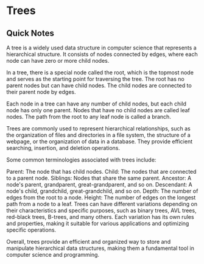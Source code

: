 # Trees
## Quick Notes

A tree is a widely used data structure in computer science that represents a hierarchical structure. It consists of nodes connected by edges, where each node can have zero or more child nodes.

In a tree, there is a special node called the root, which is the topmost node and serves as the starting point for traversing the tree. The root has no parent nodes but can have child nodes. The child nodes are connected to their parent node by edges.

Each node in a tree can have any number of child nodes, but each child node has only one parent. Nodes that have no child nodes are called leaf nodes. The path from the root to any leaf node is called a branch.

Trees are commonly used to represent hierarchical relationships, such as the organization of files and directories in a file system, the structure of a webpage, or the organization of data in a database. They provide efficient searching, insertion, and deletion operations.

Some common terminologies associated with trees include:

Parent: The node that has child nodes.
Child: The nodes that are connected to a parent node.
Siblings: Nodes that share the same parent.
Ancestor: A node's parent, grandparent, great-grandparent, and so on.
Descendant: A node's child, grandchild, great-grandchild, and so on.
Depth: The number of edges from the root to a node.
Height: The number of edges on the longest path from a node to a leaf.
Trees can have different variations depending on their characteristics and specific purposes, such as binary trees, AVL trees, red-black trees, B-trees, and many others. Each variation has its own rules and properties, making it suitable for various applications and optimizing specific operations.

Overall, trees provide an efficient and organized way to store and manipulate hierarchical data structures, making them a fundamental tool in computer science and programming.
